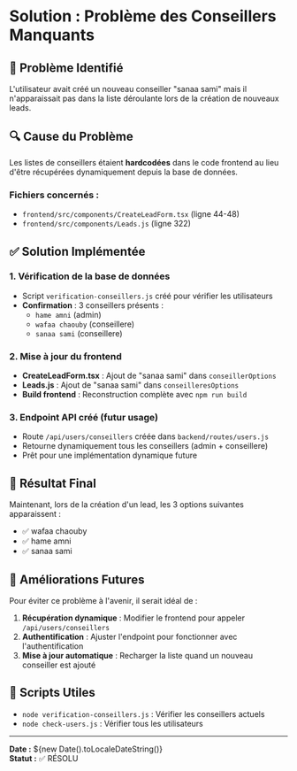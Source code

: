 # Solution : Problème des Conseillers Manquants

## 🎯 Problème Identifié
L'utilisateur avait créé un nouveau conseiller "sanaa sami" mais il n'apparaissait pas dans la liste déroulante lors de la création de nouveaux leads.

## 🔍 Cause du Problème
Les listes de conseillers étaient **hardcodées** dans le code frontend au lieu d'être récupérées dynamiquement depuis la base de données.

### Fichiers concernés :
- `frontend/src/components/CreateLeadForm.tsx` (ligne 44-48)
- `frontend/src/components/Leads.js` (ligne 322)

## ✅ Solution Implémentée

### 1. Vérification de la base de données
- Script `verification-conseillers.js` créé pour vérifier les utilisateurs
- **Confirmation** : 3 conseillers présents :
  - `hame amni` (admin)
  - `wafaa chaouby` (conseillere)  
  - `sanaa sami` (conseillere)

### 2. Mise à jour du frontend
- **CreateLeadForm.tsx** : Ajout de "sanaa sami" dans `conseillerOptions`
- **Leads.js** : Ajout de "sanaa sami" dans `conseilleresOptions`
- **Build frontend** : Reconstruction complète avec `npm run build`

### 3. Endpoint API créé (futur usage)
- Route `/api/users/conseillers` créée dans `backend/routes/users.js`
- Retourne dynamiquement tous les conseillers (admin + conseillere)
- Prêt pour une implémentation dynamique future

## 🎉 Résultat Final

Maintenant, lors de la création d'un lead, les 3 options suivantes apparaissent :
- ✅ wafaa chaouby
- ✅ hame amni  
- ✅ sanaa sami

## 🔮 Améliorations Futures

Pour éviter ce problème à l'avenir, il serait idéal de :

1. **Récupération dynamique** : Modifier le frontend pour appeler `/api/users/conseillers`
2. **Authentification** : Ajuster l'endpoint pour fonctionner avec l'authentification
3. **Mise à jour automatique** : Recharger la liste quand un nouveau conseiller est ajouté

## 📝 Scripts Utiles

- `node verification-conseillers.js` : Vérifier les conseillers actuels
- `node check-users.js` : Vérifier tous les utilisateurs

---
**Date :** ${new Date().toLocaleDateString()}  
**Statut :** ✅ RÉSOLU 